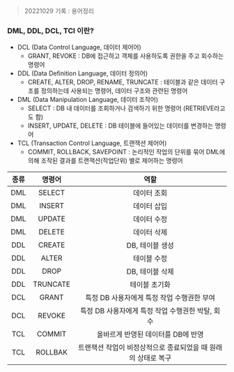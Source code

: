 > 20221029 기록 : 용어정리

### DML, DDL, DCL, TCl 이란?

- DCL (Data Control Language, 데이터 제어어)
  - GRANT, REVOKE : DB에 접근하고 객체를 사용하도록 권한을 주고 회수하는 명령어
- DDL (Data Definition Language, 데이터 정의어)
  - CREATE, ALTER, DROP, RENAME, TRUNCATE : 테이블과 같은 데이터 구조를 정의하는데 사용되는 명령어, 데이터 구조와 관련된 명령어
- DML (Data Manipulation Language, 데이터 조작어)
  - SELECT : DB 내 데이터를 조회하거나 검색하기 위한 명령어 (RETRIEVE라고도 함)
  - INSERT, UPDATE, DELETE : DB 테이블에 들어있는 데이터를 변경하는 명령어
- TCL (Transaction Control Language, 트랜잭션 제어어)
  - COMMIT, ROLLBACK, SAVEPOINT : 논리적인 작업의 단위를 묶어 DML에 의해 조작된 결과를 트랜잭션(작업단위) 별로 제어하는 명령어

| 종류 |  명령어  |                             역할                              |
| :--: | :------: | :-----------------------------------------------------------: |
| DML  |  SELECT  |                          데이터 조회                          |
| DML  |  INSERT  |                          데이터 삽입                          |
| DML  |  UPDATE  |                          데이터 수정                          |
| DML  |  DELETE  |                          데이터 삭제                          |
| DDL  |  CREATE  |                        DB, 테이블 생성                        |
| DDL  |  ALTER   |                          테이블 수정                          |
| DDL  |   DROP   |                        DB, 테이블 삭제                        |
| DDL  | TRUNCATE |                         테이블 초기화                         |
| DCL  |  GRANT   |          특정 DB 사용자에게 특정 작업 수행권한 부여           |
| DCL  |  REVOKE  |       특정 DB 사용자에게 특정 작업 수행권한 박탈, 회수        |
| TCL  |  COMMIT  |              올바르게 반영된 데이터를 DB에 반영               |
| TCL  | ROLLBAK  | 트랜잭션 작업이 비정상적으로 종료되었을 때 원래의 상태로 복구 |
